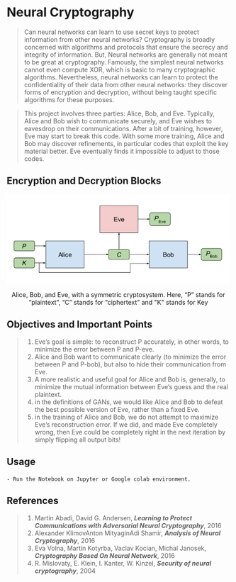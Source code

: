 # Neural Cryptography

>Can neural networks can learn to use secret keys to protect information from other neural networks? Cryptography is broadly concerned with algorithms and protocols that ensure the secrecy and integrity of information. But, Neural networks are generally not meant to be great at cryptography. Famously, the simplest neural networks cannot even compute XOR, which is basic to many cryptographic algorithms. Nevertheless, neural networks can learn to protect the confidentiality of their data from other neural networks: they discover forms of encryption and decryption, without being taught specific algorithms for these purposes.

>This project involves three parties: Alice, Bob, and Eve. Typically, Alice and Bob wish to communicate securely, and Eve wishes to eavesdrop on their communications. After a bit of training, however, Eve may start to break this code. With some more training, Alice and Bob may discover refinements, in particular codes that exploit the key material better. Eve eventually finds it impossible to adjust to those codes.

## Encryption and Decryption Blocks
<p align="center">
<img src="images/ABE_SymCryp.png">
</p>
<p align="center">
Alice, Bob, and Eve, with a symmetric cryptosystem. Here, “P” stands for “plaintext”, “C” stands for
“ciphertext” and "K" stands for Key
</p>

## Objectives and Important Points
>1. Eve’s goal is simple: to reconstruct P accurately, in other words, to minimize the error between P and P-eve.
>2. Alice and Bob want to communicate clearly (to minimize the error between P and P-bob), but also to hide their communication from Eve.
>3. A more realistic and useful goal for Alice and Bob is, generally, to minimize the mutual information between Eve’s guess and the real plaintext.
>4. in the definitions of GANs, we would like Alice and Bob to defeat the best possible version of Eve, rather than a fixed Eve.
>5. in the training of Alice and Bob, we do not attempt to maximize Eve’s reconstruction error. If we did, and made Eve completely wrong, then Eve could be completely right in the next iteration by simply flipping all output bits!

## Usage
```
- Run the Notebook on Jupyter or Google colab environment.
```
## References
>1. Martín Abadi, David G. Andersen, ***Learning to Protect Communications with Adversarial Neural Cryptography***, 2016
>2. Alexander KlimovAnton MityaginAdi Shamir, ***Analysis of Neural Cryptography***, 2016
>3. Eva Volna, Martin Kotyrba, Vaclav Kocian, Michal Janosek, ***Cryptography Based On Neural Network***, 2016
>4. R. Mislovaty, E. Klein, I. Kanter, W. Kinzel, ***Security of neural cryptography***, 2004
